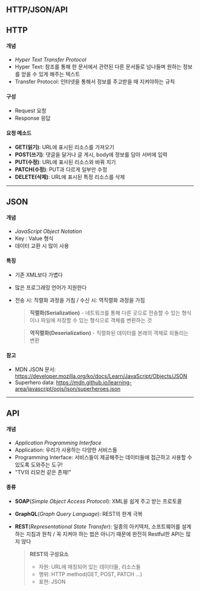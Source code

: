 HTTP/JSON/API
---
## HTTP
#### 개념

+ _Hyper Text Transfer Protocol_
+ Hyper Text: 참조를 통해 한 문서에서 관련된 다른 문서들로 넘나들며 원하는 정보를 얻을 수 있게 해주는 텍스트
+ Transfer Protocol: 인터넷을 통해서 정보를 주고받을 때 지켜야하는 규칙


#### 구성

+ Request 요청
+ Response 응답

  
#### 요청 메소드

* __GET(읽기)__: URL에 표시된 리소스를 가져오기
* __POST(쓰기)__: 댓글을 달거나 글 게시, body에 정보를 담아 서버에 입력
* __PUT(수정)__: URL에 표시된 리소스와 바꿔 치기
* __PATCH(수정)__: PUT과 다르게 일부만 수정
* __DELETE(삭제)__: URL에 표시된 특정 리소스를 삭제

---

## JSON
#### 개념

+ _JavaScript Object Notation_
+ Key : Value 형식
+ 데이터 교환 시 많이 사용

#### 특징

+ 기존 XML보다 가볍다
+ 많은 프로그래밍 언어가 지원한다
+ 전송 시: 직렬화 과정을 거침 / 수신 시: 역직렬화 과정을 가짐

   > __직렬화(Serialization)__ - 네트워크를 통해 다른 곳으로 전송할 수 있는 형식이나 파일에 저장할 수 있는 형식으로 객체를 변환하는 것
   
   > __역직렬화(Deserialization)__ - 직렬화된 데이터를 본래의 객체로 되돌리는 변환

#### 참고
* MDN JSON 문서:
https://developer.mozilla.org/ko/docs/Learn/JavaScript/Objects/JSON
* Superhero data:
https://mdn.github.io/learning-area/javascript/oojs/json/superheroes.json

---
## API
#### 개념
+ _Application Programming Interface_
+ Application: 우리가 사용하는 다양한 서비스들
+ Programming Interface: 서비스들이 제공해주는 데이터들에 접근하고 사용할 수 있도록 도와주는 도구!
+ "TV의 리모컨 같은 존재!"

#### 종류

+ __SOAP__(_Simple Object Access Protocol_): XML을 쉽게 주고 받는 프로토콜
+ __GraphQL__(_Graph Query Language_): REST의 한계 극복
+ __REST__(_Representational State Transfer_): 일종의 아키텍처, 소프트웨어를 설계하는 지침과 원칙 / 꼭 지켜야 하는 법은 아니기 때문에 완전히 Restful한 API는 많지 않다

   > __REST의 구성요소__
    > + 자원: URL에 매칭되어 있는 데이터들, 리소스들
    > + 행위: HTTP method(GET, POST, PATCH ...)
    > + 표현: JSON
  

